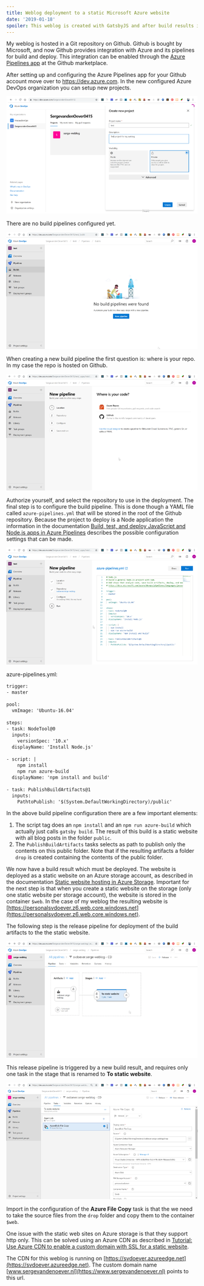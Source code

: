 ```yaml
---
title: Weblog deployment to a static Microsoft Azure website
date: '2019-01-18'
spoiler: This weblog is created with GatsbyJS and after build results in a static website that can be hosted anywhere. I host my weblog on a Microsoft Azure static website. In this post I provide links to how to set up an Azure static website, and how to automate the deployment based on commits to the Github repository.
---
```


My  weblog is hosted in a Git repository on Github. Github is bought by Microsoft, and now Github provides integration with Azure and its pipelines for build and deploy. This integration can be enabled through the [Azure Pipelines app](https://github.com/marketplace/azure-pipelines) at the Github marketplace.

After setting up and configuring the Azure Pipelines app for your Github account move over to https://dev.azure.com. In the new configured Azure DevOps organization you can setup new projects.

![Azure DevOps New Project](weblog-deployment-to-static-azure-website/AzureDevOpsNewProject.png)

There are no build pipelines configured yet.

![Azure DevOps no pipelines yet](weblog-deployment-to-static-azure-website/AzureDevOpsNoPipelinesYet.png)

When creating a new build pipeline the first question is: where is your repo. In my case the repo is hosted on Github.

![Azure DevOps select repo](weblog-deployment-to-static-azure-website/AzureDevOpsSelectRepo.png)

Authorize yourself, and select the repository to use in the deployment. The final step is to configure the build pipeline. This is done though a YAML file called ```azure-pipelines.yml``` that will be stored in the root of the Github repository. Because the project to deploy is a Node application the information in the documentation
[Build, test, and deploy JavaScript and Node.js apps in Azure Pipelines](https://docs.microsoft.com/en-us/azure/devops/pipelines/languages/javascript?view=vsts&tabs=yaml) describes the possible configuration settings that can be made.

![Azure DevOps build pipeline configuration](weblog-deployment-to-static-azure-website\AzureDevOpsConfigureBuildPipeline.png)

azure-pipelines.yml:
```yaml{}
trigger:
- master

pool:
  vmImage: 'Ubuntu-16.04'

steps:
- task: NodeTool@0
  inputs:
    versionSpec: '10.x'
  displayName: 'Install Node.js'

- script: |
    npm install
    npm run azure-build
  displayName: 'npm install and build'

- task: PublishBuildArtifacts@1
  inputs:
    PathtoPublish: '$(System.DefaultWorkingDirectory)/public'
```

In the above build pipeline configuration there are a few important elements:

1. The script tag does an ```npm install``` and an ```npm run azure-build``` which actually just calls ```gatsby build```. The result of this build is a static website with all blog posts in the folder ```public```.
2. The ```PublishBuildArtifacts``` tasks selects as path to publish only the contents on this public folder. Note that if the resulting artifacts a folder ```drop``` is created containing the contents of the public folder.

We now have a build result which must be deployed. The website is deployed as a static website on an Azure storage account, as described in the documentation [Static website hosting in Azure Storage](https://docs.microsoft.com/en-us/azure/storage/blobs/storage-blob-static-website). Important for the next step is that when you create a static website on the storage (only one static website per storage account), the website is stored in the container ```$web```. In the case of my weblog the resulting website is [https://personalsvdoever.z6.web.core.windows.net](https://personalsvdoever.z6.web.core.windows.net).

The following step is the release pipeline for deployment of the build artifacts to the the static website.

![Azure DevOps release pipeline](weblog-deployment-to-static-azure-website/AzureDevOpsReleasePipeline.png)

This release pipeline is triggered by a new build result, and requires only one task in the stage that is renamed to **To static website**.

![Azure DevOps release pipeline filecopy](weblog-deployment-to-static-azure-website/AzureDevOpsReleaseFileCopy.png)

Import in the configuration of the **Azure File Copy** task is that the we need to take the source files from the ```drop``` folder and copy them to the container ```$web```.

One issue with the static web sites on Azure storage is that they support http only. This can be solved using an Azure CDN as described in [Tutorial: Use Azure CDN to enable a custom domain with SSL for a static website](https://docs.microsoft.com/en-us/azure/storage/blobs/storage-blob-static-website-custom-domain).

The CDN for this weblog is running on [https://svdoever.azureedge.net](https://svdoever.azureedge.net). The custom domain name [www.sergevandenoever.nl](https://www.sergevandenoever.nl) points to this url.


